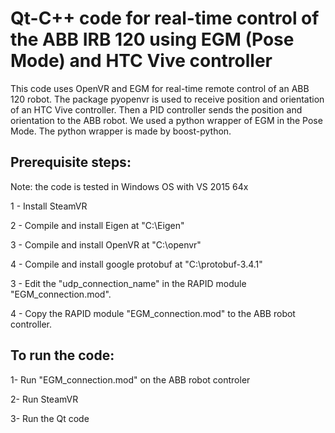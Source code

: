 # Qt-C++ code for real-time control of the ABB IRB 120 using EGM (Pose Mode) and  HTC Vive controller 

This code uses OpenVR and EGM for real-time remote control of an ABB 120 robot. The package pyopenvr is used to receive position and orientation of an HTC Vive controller. Then a PID controller sends the position and orientation to the ABB robot. We used a python wrapper of EGM in the Pose Mode. The python wrapper is made by boost-python.

## Prerequisite steps:

Note: the code is tested in Windows OS with VS 2015 64x

1 - Install SteamVR

2 - Compile and install Eigen at "C:\Eigen"

3 - Compile and install OpenVR at "C:\openvr"

4 - Compile and install google protobuf at "C:\protobuf-3.4.1"

3 - Edit the "udp_connection_name" in the RAPID module "EGM_connection.mod".

4 - Copy the RAPID module "EGM_connection.mod" to the ABB robot controller.

## To run the code:

1- Run "EGM_connection.mod" on the ABB robot controler

2- Run SteamVR

3- Run the Qt code 

